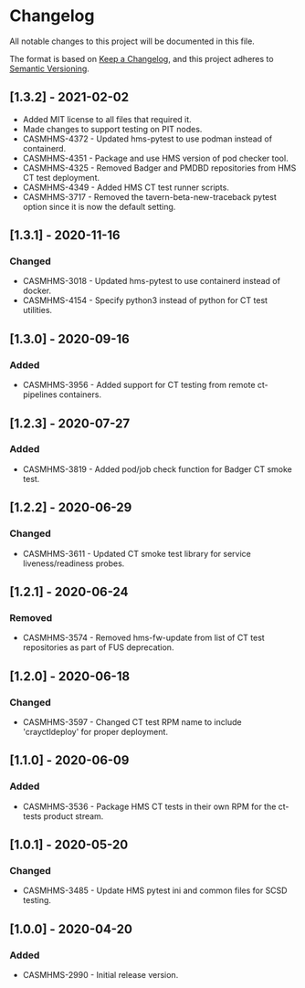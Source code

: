 # Changelog

All notable changes to this project will be documented in this file.

The format is based on [Keep a Changelog](https://keepachangelog.com/en/1.0.0/),
and this project adheres to [Semantic Versioning](https://semver.org/spec/v2.0.0.html).

<!--
Guiding Principles:
* Changelogs are for humans, not machines.
* There should be an entry for every single version.
* The same types of changes should be grouped.
* Versions and sections should be linkable.
* The latest version comes first.
* The release date of each version is displayed.
* Mention whether you follow Semantic Versioning.

Types of changes:
Added - for new features
Changed - for changes in existing functionality
Deprecated - for soon-to-be removed features
Fixed - for any bug fixes
Removed - for now removed features
Security - in case of vulnerabilities
-->

## [1.3.2] - 2021-02-02

- Added MIT license to all files that required it.
- Made changes to support testing on PIT nodes.
- CASMHMS-4372 - Updated hms-pytest to use podman instead of containerd.
- CASMHMS-4351 - Package and use HMS version of pod checker tool.
- CASMHMS-4325 - Removed Badger and PMDBD repositories from HMS CT test deployment.
- CASMHMS-4349 - Added HMS CT test runner scripts.
- CASMHMS-3717 - Removed the tavern-beta-new-traceback pytest option since it is now the default setting.

## [1.3.1] - 2020-11-16

### Changed

- CASMHMS-3018 - Updated hms-pytest to use containerd instead of docker.
- CASMHMS-4154 - Specify python3 instead of python for CT test utilities.

## [1.3.0] - 2020-09-16

### Added

- CASMHMS-3956 - Added support for CT testing from remote ct-pipelines containers.

## [1.2.3] - 2020-07-27

### Added

- CASMHMS-3819 - Added pod/job check function for Badger CT smoke test.

## [1.2.2] - 2020-06-29

### Changed

- CASMHMS-3611 - Updated CT smoke test library for service liveness/readiness probes.

## [1.2.1] - 2020-06-24

### Removed

- CASMHMS-3574 - Removed hms-fw-update from list of CT test repositories as part of FUS deprecation.

## [1.2.0] - 2020-06-18

### Changed

- CASMHMS-3597 - Changed CT test RPM name to include 'crayctldeploy' for proper deployment.

## [1.1.0] - 2020-06-09

### Added

- CASMHMS-3536 - Package HMS CT tests in their own RPM for the ct-tests product stream.

## [1.0.1] - 2020-05-20

### Changed

- CASMHMS-3485 - Update HMS pytest ini and common files for SCSD testing.

## [1.0.0] - 2020-04-20

### Added

- CASMHMS-2990 - Initial release version.
